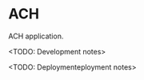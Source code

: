 ACH
==================

ACH application. 

<TODO: Development notes>

<TODO: Deploymenteployment notes>

